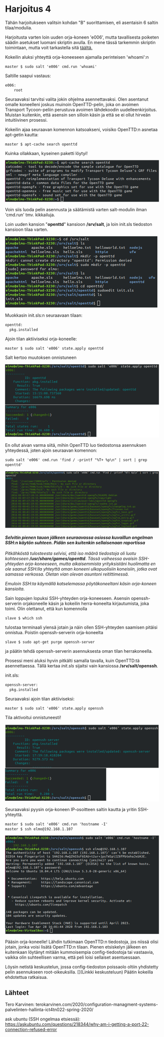 # Harjoitus 4

Tähän harjoitukseen valitsin kohdan "B" suorittamisen, eli asentaisin 6 saltin tilaa/modulia.

Harjoitusta varten loin uuden orja-koneen 'e006', mutta tavallisesta poiketen säädin asetukset luomani skriptin avulla. En mene tässä tarkemmin skriptin toimintaan, mutta voit tarkastella sitä [täältä.](https://github.com/rootElmo/Agent-Setter)

Kokeilin aluksi yhteyttä orja-koneeseen ajamalla perinteisen 'whoami':n

	master $ sudo salt 'e006' cmd.run 'whoami'

Saltille saapui vastaus:

	e006:
		root

Seuraavaksi tarvitsi valita jokin ohjelma asennettavaksi. Olen asentanut omalle koneelleni joskus muinoin OpenTTD-pelin, joka on avoimen Transport Tycoon-peliin perustuva avoimen lähdekoodin uudelleenkirjoitus. Muistan kuitenkin, että asensin sen silloin käsin ja että se ei ollut hirveän intuitiivinen prosessi.

Kokeilin ajaa seuraavan komennon katsoakseni, voisiko OpenTTD:n asnetaa apt-getin kautta:

	master $ apt-cache search openttd

Kuinka ollakkaan, kyseinen paketti löytyi!

![scrshot1](../images/scrshot001.png)

Voin siis luoda pelin asennusta ja säätämistä varten salt-modulin ilman 'cmd.run' tmv. kikkailuja.

Loin uuden kansion "**openttd**" kansioon **/srv/salt**, ja loin init.sls tiedoston kansioon tilaa varten.

![scrshot2](../images/scrshot002.png)

Muokkasin init.sls:n seuraavaan tilaan:

	openttd:
	  pkg.installed

Ajoin tilan aktiiviseksi orja-koneelle:

	master $ sudo salt 'e006' state.apply openttd

Salt kertoo muutoksen onnistuneen

![scrshot3](../images/scrshot003.png)

En ollut aivan varma siitä, mihin OpenTTD luo tiedostonsa asennuksen yhteydessä, joten ajoin seuraavan komennon:

	sudo salt 'e006' cmd.run 'find / -printf "%T+ %p\n" | sort | grep openttd'

![scrshot4](../images/scrshot004.png)

#### *Selvitin pienen tauon jälkeen seuraavassa osiossa kuvaillun ongelman SSH:n käytön suhteen. Pidän sen kuitenkin sellaisenaan raportissa*

*Pitkähköstä tulosteesta selvisi, että iso määrä tiedostoja oli luotu kohteeseen* ***/usr/share/games/openttd***. *Tässä vaiheessa avaisin SSH-yhteyden orja-koneeseen, mutta aikaisemmista yrityksistäni huolimatta en ole saanut SSH:lla yhteyttä oman koneeni ulkopuolisiin koneisiin, jotka ovat samassa verkossa. Oletan vian olevan asuntoni reitittimessä.*

*Emuloin SSH:ta käymällä katselemassa pöytäkoneeltani käsin orja-koneen kansioita.*

Sain loppujen lopuksi SSH-yhteyden orja-koneeseen. Asensin openssh-serverin orjakoneelle käsin ja kokeilin herra-koneelta kirjautumista, joka toimi. Olin olettanut, että kun komennolla

	slave $ which ssh

tulostaa terminaali ylensä jotain ja näin ollen SSH-yhteyden saamisen pitäisi onnistua. Poistin openssh-serverin orja-koneelta

	slave $ sudo apt-get purge openssh-server

ja päätin tehdä openssh-serverin asennuksesta oman tilan herrakoneella.

Prosessi meni aluksi hyvin pitkälti samalla tavalla, kuin OpenTTD:tä asennettaessa. Tällä kertaa _init.sls_ sijaitsi vain kansiossa **/srv/salt/openssh**.

init.sls:

	openssh-server:
	  pkg.installed

Seuraavaksi ajoin tilan aktiiviseksi:

	master $ sudo salt 'e006' state.apply openssh

Tila aktivoitui onnistuneesti!

![scrshot5](../images/scrshot005.png)

Seuraavaksi pyysin orja-koneen IP-osoitteen saltin kautta ja yritin SSH-yhteyttä.

	master $ sudo salt 'e006' cmd.run 'hostname -I'
	master $ ssh elmo@192.168.1.107

![scrshot6](../images/scrshot006.png)

Pääsin orja-koneelle! Lähdin tutkimaan OpenTTD:n tiedostoja, jos niissä olisi jotain, jonka voisi lisätä OpenTTD:n tilaan. Pienen etsiskelyn jälkeen en kuitenkaan löytänyt mitään kummoisempia config-tiedostoja tai vastaavia, vaikka olin suhteellisen varma, että peli loisi sellaiset asentuessaan.

Löysin netistä keskustelun, jossa config-tiedoston poissaolo oltiin yhdistetty pelin asennukseen root-oikeuksilla. [](Linkki keskusteluun) Päätin kokeilla ehdotettua ratkaisua.



## Lähteet

Tero Karvinen: terokarvinen.com/2020/configuration-managment-systems-palvelinten-hallinta-ict4tn022-spring-2020/

ask ubuntu (SSH ongelmaa etsiessä): https://askubuntu.com/questions/218344/why-am-i-getting-a-port-22-connection-refused-error
